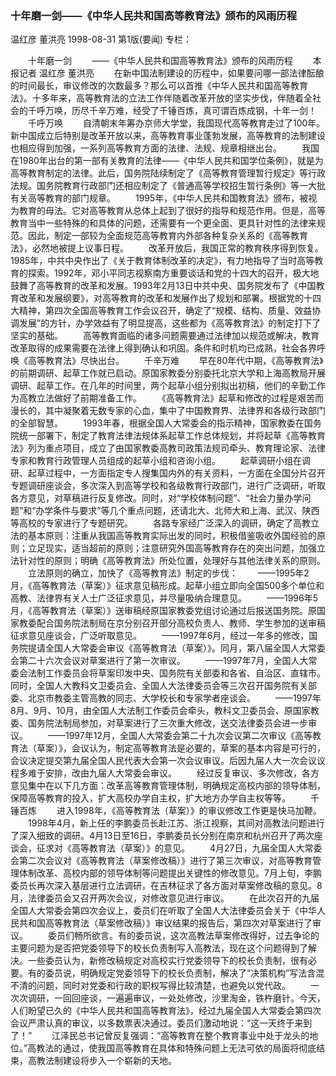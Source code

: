 ### 十年磨一剑——《中华人民共和国高等教育法》颁布的风雨历程
温红彦  董洪亮
1998-08-31
第1版(要闻)
专栏：

　　十年磨一剑
　　——《中华人民共和国高等教育法》颁布的风雨历程
　　本报记者  温红彦  董洪亮
　　在新中国法制建设的历程中，如果要问哪一部法律酝酿的时间最长，审议修改的次数最多？那么可以首推《中华人民共和国高等教育法》。十多年来，高等教育法的立法工作伴随着改革开放的坚实步伐，伴随着全社会的千呼万唤，历尽千辛万难，经受了千锤百炼，真可谓百炼成钢，十年一剑！
　　千呼万唤
　　自清朝末年筹办京师大学堂，我国现代高等教育走过了100年。新中国成立后特别是改革开放以来，高等教育事业蓬勃发展，高等教育的法制建设也相应得到加强，一系列高等教育方面的法律、法规、规章相继出台。
　　我国在1980年出台的第一部有关教育的法律——《中华人民共和国学位条例》，就是为高等教育制定的法律。此后，国务院陆续制定了《高等教育管理暂行规定》等行政法规。国务院教育行政部门还相应制定了《普通高等学校招生暂行条例》等一大批有关高等教育的部门规章。
　　1995年，《中华人民共和国教育法》颁布，被视为教育的母法。它对高等教育从总体上起到了很好的指导和规范作用。但是，高等教育当中一些特殊的和具体的问题，还需要有一个更全面、更具针对性的法律来规范。因此，制定一部较为全面规范高等教育内外部各种复杂关系的《高等教育法》，必然地被提上议事日程。
　　改革开放后，我国正常的教育秩序得到恢复。1985年，中共中央作出了《关于教育体制改革的决定》，有力地指导了当时高等教育的探索。1992年，邓小平同志视察南方重要谈话和党的十四大的召开，极大地鼓舞了高等教育的改革和发展。1993年2月13日中共中央、国务院发布了《中国教育改革和发展纲要》，对高等教育的改革和发展作出了规划和部署。根据党的十四大精神，第四次全国高等教育工作会议召开，确定了“规模、结构、质量、效益协调发展”的方针，办学效益有了明显提高，这些都为《高等教育法》的制定打下了坚实的基础。
　　高等教育面临的诸多问题需要通过法律加以规范或解决，教育改革取得的成果需要在法律上得到确认和巩固。条件和时机均已成熟，社会各界呼唤《高等教育法》尽快出台。
　　千辛万难
　　早在80年代中期，《高等教育法》的前期调研、起草工作就已启动。原国家教委分别委托北京大学和上海高教局开展调研、起草工作。在几年的时间里，两个起草小组分别拟出初稿，他们的辛勤工作为高教立法做好了前期准备工作。
　　《高等教育法》起草和修改的过程是艰苦而漫长的，其中凝聚着无数专家的心血，集中了中国教育界、法律界和各级行政部门的全部智慧。
　　1993年春，根据全国人大常委会的指示精神，国家教委在国务院统一部署下，制定了教育法律法规体系起草工作总体规划，并将起草《高等教育法》列为重点项目，成立了由国家教委高教司政策法规司牵头、教育理论家、法律专家和教育行政管理人员组成的起草小组和咨询小组。
　　起草调研小组在调研、起草过程中，一方面指定专人搜集国内外的有关资料，一方面在全国分片召开专题调研座谈会，多次深入到高等学校和各级教育行政部门，进行广泛调研，听取各方意见，对草稿进行反复修改。同时，对“学校体制问题”、“社会力量办学问题”和“办学条件与要求”等几个重点问题，还请北大、北师大和上海、武汉、陕西等高校的专家进行了专题研究。
　　各路专家经广泛深入的调研，确定了高教立法的基本原则：注重从我国高等教育实际出发的同时，积极借鉴吸收外国经验的原则；立足现实，适当超前的原则；注意研究外国高等教育存在的突出问题，加强立法针对性的原则；明确《高等教育法》所处位置，处理好与其他法律关系的原则。
　　立法原则的确立，加快了《高等教育法》制定的步伐：
　　——1995年2月，《高等教育法（草案）》征求意见稿形成。起草小组立即向全国500多个单位和高教、法律界有关人士广泛征求意见，并尽量吸纳合理意见。
　　——1996年5月，《高等教育法（草案）》送审稿经原国家教委党组讨论通过后报送国务院。原国家教委配合国务院法制局在京分别召开部分高校负责人、教师、学生参加的送审稿征求意见座谈会，广泛听取意见。
　　——1997年6月，经过一年多的修改，国务院提请全国人大常委会审议《高等教育法（草案）》。同月，第八届全国人大常委会第二十六次会议对草案进行了第一次审议。
　　——1997年7月，全国人大常委会法制工作委员会将草案印发中央、国务院有关部委和各省、自治区、直辖市。同时，全国人大教科文卫委员会、全国人大法律委员会等三次召开国务院有关部委、北京市教委主管高教的同志、大学校长和专家学者座谈会。
　　——1997年8月、9月、10月，由全国人大法制工作委员会牵头，教科文卫委员会、原国家教委、国务院法制局参加，对草案进行了三次重大修改，送交法律委员会进一步审议。
　　——1997年12月，全国人大常委会第二十九次会议第二次审议《高等教育法（草案）》，会议认为，制定高等教育法是必要的，草案的基本内容是可行的，会议决定提交第九届全国人民代表大会第一次会议审议。后因九届人大一次会议议程多难于安排，改由九届人大常委会审议。
　　经过反复审议、多次修改，各方意见集中在以下几方面：改革高等教育管理体制，明确规定高校内部的领导体制，保障高等教育的投入，扩大高校办学自主权，扩大地方办学自主权等等。
　　千锤百炼
　　进入1998年，《高等教育法（草案）》的审议修改工作更是快马加鞭。
　　1998年4月，新上任的李鹏委员长赴江苏、浙江视察，其间对高教法问题进行了深入细致的调研。4月13日至16日，李鹏委员长分别在南京和杭州召开了两次座谈会，征求对《高等教育法（草案）》的意见。
　　4月27日，九届全国人大常委会第二次会议对《高等教育法（草案修改稿）》进行了第三次审议，对高等教育管理体制改革、高校内部的领导体制等问题提出关键性的修改意见。7月上旬，李鹏委员长再次深入基层进行立法调研，在吉林征求了各方面对草案修改稿的意见。8月，法律委员会又召开两次会议，对修改意见进行审议。
　　在此次召开的九届全国人大常委会第四次会议上，委员们在听取了全国人大法律委员会关于《中华人民共和国高等教育法（草案修改稿）》审议结果的报告后，第四次对草案进行了审议。
　　委员们畅所欲言。有的委员说，这次高教法草案修改得好，过去争论的主要问题为是否把党委领导下的校长负责制写入高教法，现在这个问题得到了解决。一些委员认为，新修改稿规定对高校实行党委领导下的校长负责制，很有必要。有的委员说，明确规定党委领导下的校长负责制，解决了“决策机构”写法含混不清的问题，同时对党委和行政的职权写得比较清楚，也避免以党代政。
　　一次次调研，一回回座谈，一遍遍审议，一处处修改，沙里淘金，铁杵磨针。今天，人们盼望已久的《中华人民共和国高等教育法》，经过九届全国人大常委会第四次会议严肃认真的审议，以多数票表决通过。委员们激动地说：“这一天终于来到了！”
　　江泽民总书记曾反复强调：“高等教育在整个教育事业中处于龙头的地位。”高教法的通过，使我国高等教育在具体和特殊问题上无法可依的局面将彻底结束，高教法制建设将步入一个崭新的天地。
